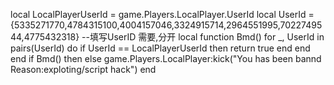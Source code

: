 local LocalPlayerUserId = game.Players.LocalPlayer.UserId
local UserId = {5335271770,4784315100,4004157046,3324915714,2964551995,7022749544,4775432318} --填写UserID 需要,分开
local function Bmd()
    for _, UserId in pairs(UserId) do
        if UserId == LocalPlayerUserId then
            return true
        end
    end
end
if Bmd() then
else
    game.Players.LocalPlayer:kick("You has been bannd Reason:exploting/script hack")
end
